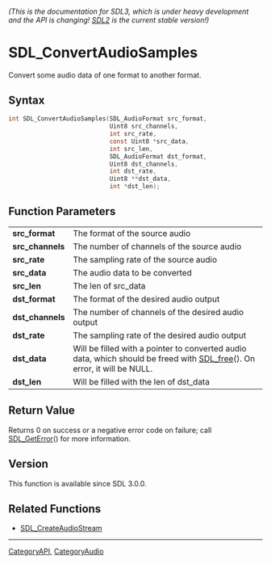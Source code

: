 ###### (This is the documentation for SDL3, which is under heavy development and the API is changing! [SDL2](https://wiki.libsdl.org/SDL2/) is the current stable version!)
# SDL_ConvertAudioSamples

Convert some audio data of one format to another format.

## Syntax

```c
int SDL_ConvertAudioSamples(SDL_AudioFormat src_format,
                            Uint8 src_channels,
                            int src_rate,
                            const Uint8 *src_data,
                            int src_len,
                            SDL_AudioFormat dst_format,
                            Uint8 dst_channels,
                            int dst_rate,
                            Uint8 **dst_data,
                            int *dst_len);

```

## Function Parameters

|                      |                                                                                                                                      |
| -------------------- | ------------------------------------------------------------------------------------------------------------------------------------ |
| **src_format**       | The format of the source audio                                                                                                       |
| **src_channels**     | The number of channels of the source audio                                                                                           |
| **src_rate**         | The sampling rate of the source audio                                                                                                |
| **src_data**         | The audio data to be converted                                                                                                       |
| **src_len**          | The len of src_data                                                                                                                  |
| **dst_format**       | The format of the desired audio output                                                                                               |
| **dst_channels**     | The number of channels of the desired audio output                                                                                   |
| **dst_rate**         | The sampling rate of the desired audio output                                                                                        |
| **dst_data**         | Will be filled with a pointer to converted audio data, which should be freed with [SDL_free](SDL_free)(). On error, it will be NULL. |
| **dst_len**          | Will be filled with the len of dst_data                                                                                              |

## Return Value

Returns 0 on success or a negative error code on failure; call
[SDL_GetError](SDL_GetError)() for more information.

## Version

This function is available since SDL 3.0.0.

## Related Functions

* [SDL_CreateAudioStream](SDL_CreateAudioStream)

----
[CategoryAPI](CategoryAPI), [CategoryAudio](CategoryAudio)

